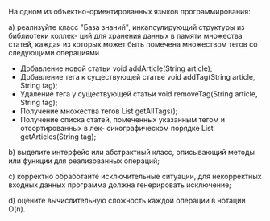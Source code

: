 ﻿На одном из объектно-ориентированных языков программирования:

a) реализуйте класс "База знаний", инкапсулирующий структуры из библиотеки коллек-
ций для хранения данных в памяти множества статей, каждая из которых может быть
помечена множеством тегов со следующими операциями 
- Добавление новой статьи
void addArticle(String article); 
- Добавление тега к существующей статье
void addTag(String article, String tag); 
- Удаление тега у существующей статьи
void removeTag(String article, String tag); 
- Получение множества тегов
List<String> getAllTags(); 
- Получение списка статей, помеченных указанным тегом и отсортированных в лек-
сикографическом порядке
List<String> getArticles(String tag);

b) выделите интерфейс или абстрактный класс, описывающий методы или функции для
реализованных операций;

c) корректно обработайте исключительные ситуации, для некорректных входных данных
программа должна генерировать исключение;

d) оцените вычислительную сложность каждой операции в нотации O(n).